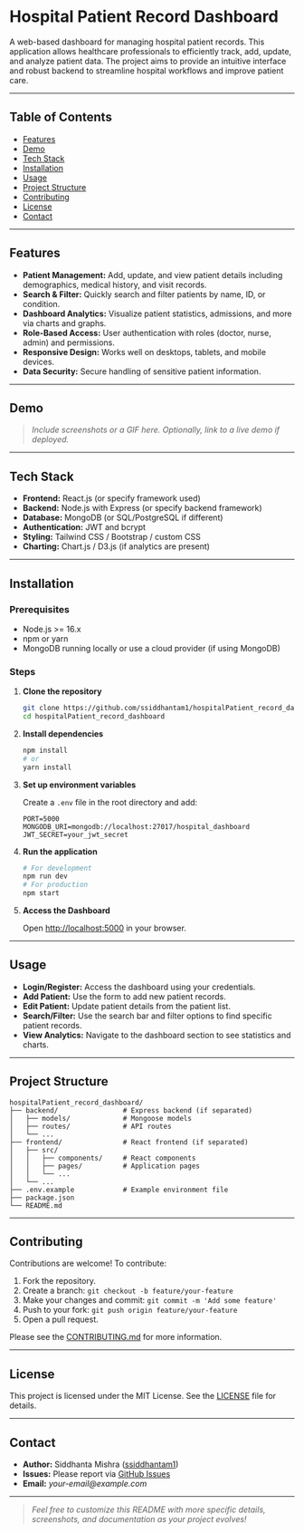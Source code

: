 
# Hospital Patient Record Dashboard

A web-based dashboard for managing hospital patient records. This application allows healthcare professionals to efficiently track, add, update, and analyze patient data. The project aims to provide an intuitive interface and robust backend to streamline hospital workflows and improve patient care.

---

## Table of Contents

- [Features](#features)
- [Demo](#demo)
- [Tech Stack](#tech-stack)
- [Installation](#installation)
- [Usage](#usage)
- [Project Structure](#project-structure)
- [Contributing](#contributing)
- [License](#license)
- [Contact](#contact)

---

## Features

- **Patient Management:** Add, update, and view patient details including demographics, medical history, and visit records.
- **Search & Filter:** Quickly search and filter patients by name, ID, or condition.
- **Dashboard Analytics:** Visualize patient statistics, admissions, and more via charts and graphs.
- **Role-Based Access:** User authentication with roles (doctor, nurse, admin) and permissions.
- **Responsive Design:** Works well on desktops, tablets, and mobile devices.
- **Data Security:** Secure handling of sensitive patient information.

---

## Demo

> _Include screenshots or a GIF here. Optionally, link to a live demo if deployed._

---

## Tech Stack

- **Frontend:** React.js (or specify framework used)
- **Backend:** Node.js with Express (or specify backend framework)
- **Database:** MongoDB (or SQL/PostgreSQL if different)
- **Authentication:** JWT and bcrypt
- **Styling:** Tailwind CSS / Bootstrap / custom CSS
- **Charting:** Chart.js / D3.js (if analytics are present)

---

## Installation

### Prerequisites

- Node.js >= 16.x
- npm or yarn
- MongoDB running locally or use a cloud provider (if using MongoDB)

### Steps

1. **Clone the repository**
    ```bash
    git clone https://github.com/ssiddhantam1/hospitalPatient_record_dashboard.git
    cd hospitalPatient_record_dashboard
    ```

2. **Install dependencies**
    ```bash
    npm install
    # or
    yarn install
    ```

3. **Set up environment variables**

    Create a `.env` file in the root directory and add:
    ```
    PORT=5000
    MONGODB_URI=mongodb://localhost:27017/hospital_dashboard
    JWT_SECRET=your_jwt_secret
    ```

4. **Run the application**
    ```bash
    # For development
    npm run dev
    # For production
    npm start
    ```

5. **Access the Dashboard**

    Open [http://localhost:5000](http://localhost:5000) in your browser.

---

## Usage

- **Login/Register:** Access the dashboard using your credentials.
- **Add Patient:** Use the form to add new patient records.
- **Edit Patient:** Update patient details from the patient list.
- **Search/Filter:** Use the search bar and filter options to find specific patient records.
- **View Analytics:** Navigate to the dashboard section to see statistics and charts.

---

## Project Structure

```plaintext
hospitalPatient_record_dashboard/
├── backend/                # Express backend (if separated)
│   ├── models/             # Mongoose models
│   ├── routes/             # API routes
│   └── ...
├── frontend/               # React frontend (if separated)
│   ├── src/
│   │   ├── components/     # React components
│   │   ├── pages/          # Application pages
│   │   └── ...
│   └── ...
├── .env.example            # Example environment file
├── package.json
└── README.md
```

---

## Contributing

Contributions are welcome! To contribute:

1. Fork the repository.
2. Create a branch: `git checkout -b feature/your-feature`
3. Make your changes and commit: `git commit -m 'Add some feature'`
4. Push to your fork: `git push origin feature/your-feature`
5. Open a pull request.

Please see the [CONTRIBUTING.md](CONTRIBUTING.md) for more information.

---

## License

This project is licensed under the MIT License. See the [LICENSE](LICENSE) file for details.

---

## Contact

- **Author:** Siddhanta Mishra ([ssiddhantam1](https://github.com/ssiddhantam1))
- **Issues:** Please report via [GitHub Issues](https://github.com/ssiddhantam1/hospitalPatient_record_dashboard/issues)
- **Email:** _your-email@example.com_

---

> _Feel free to customize this README with more specific details, screenshots, and documentation as your project evolves!_
